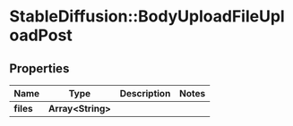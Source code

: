 # StableDiffusion::BodyUploadFileUploadPost

## Properties
Name | Type | Description | Notes
------------ | ------------- | ------------- | -------------
**files** | **Array&lt;String&gt;** |  | 

